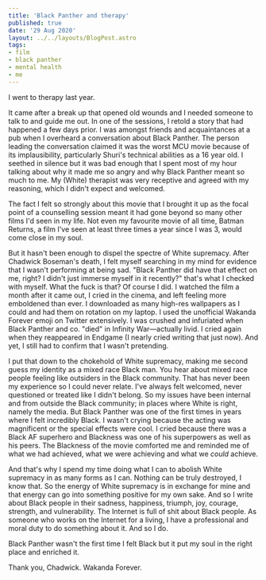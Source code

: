```yaml
---
title: 'Black Panther and therapy'
published: true
date: '29 Aug 2020'
layout: ../../layouts/BlogPost.astro
tags:
- film
- black panther
- mental health
- me
---
```


I went to therapy last year.

It came after a break up that opened old wounds and I needed someone to talk to and guide me out. In one of the sessions, I retold a story that had happened a few days prior. I was amongst friends and acquaintances at a pub when I overheard a conversation about Black Panther. The person leading the conversation claimed it was the worst MCU movie because of its implausibility, particularly Shuri's technical abilities as a 16 year old. I seethed in silence but it was bad enough that I spent most of my hour talking about why it made me so angry and why Black Panther meant so much to me. My (White) therapist was very receptive and agreed with my reasoning, which I didn't expect and welcomed.

The fact I felt so strongly about this movie that I brought it up as the focal point of a counselling session meant it had gone beyond so many other films I'd seen in my life. Not even my favourite movie of all time, Batman Returns, a film I've seen at least three times a year since I was 3, would come close in my soul.

But it hasn't been enough to dispel the spectre of White supremacy. After Chadwick Boseman's death, I felt myself searching in my mind for evidence that I wasn't performing at being sad. "Black Panther did have that effect on me, right? I didn't just immerse myself in it recently?" that's what I checked with myself. What the fuck is that? Of course I did. I watched the film a month after it came out, I cried in the cinema, and left feeling more emboldened than ever. I downloaded as many high-res wallpapers as I could and had them on rotation on my laptop. I used the unofficial Wakanda Forever emoji on Twitter extensively. I was crushed and infuriated when Black Panther and co. "died" in Infinity War&mdash;actually livid. I cried again when they reappeared in Endgame (I nearly cried writing that just now). And yet, I still had to confirm that I wasn't pretending.

I put that down to the chokehold of White supremacy, making me second guess my identity as a mixed race Black man. You hear about mixed race people feeling like outsiders in the Black community. That has never been my experience so I could never relate. I've always felt welcomed, never questioned or treated like I didn't belong. So my issues have been internal and from outside the Black community; in places where White is right, namely the media. But Black Panther was one of the first times in years where I felt incredibly Black. I wasn't crying because the acting was magnificent or the special effects were cool. I cried because there was a Black AF superhero and Blackness was one of his superpowers as well as his peers. The Blackness of the movie comforted me and reminded me of what we had achieved, what we were achieving and what we *could* achieve.

And that's why I spend my time doing what I can to abolish White supremacy in as many forms as I can. Nothing can be truly destroyed, I know that. So the energy of White supremacy is in exchange for mine and that energy can go into something positive for my own sake. And so I write about Black people in their sadness, happiness, triumph, joy, courage, strength, and vulnerability. The Internet is full of shit about Black people. As someone who works on the Internet for a living, I have a professional and moral duty to do something about it. And so I do.

Black Panther wasn't the first time I felt Black but it put my soul in the right place and enriched it.

Thank you, Chadwick. Wakanda Forever.
